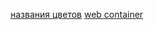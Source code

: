 [названия цветов](https://chir.ag/projects/name-that-color)
[web container](https://habr.com/ru/company/ruvds/blog/352200/)